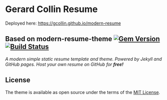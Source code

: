 # Gerard Collin Resume
Deployed here: https://gcollin.github.io/modern-resume

## Based on modern-resume-theme [![Gem Version](https://badge.fury.io/rb/modern-resume-theme.svg)](https://badge.fury.io/rb/modern-resume-theme) [![Build Status](https://travis-ci.com/sproogen/modern-resume-theme.svg?branch=master)](https://travis-ci.com/sproogen/modern-resume-theme)

*A modern simple static resume template and theme. Powered by Jekyll and GitHub pages.*
*Host your own resume on GitHub for **free!***


## License

The theme is available as open source under the terms of the [MIT License](https://opensource.org/licenses/MIT).
